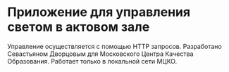 # Приложение для управления светом в актовом зале
Управление осуществляется с помощью HTTP запросов. Разработано Севастьяном Дворцовым для Московского Центра Качества Образования. Работает только в локальной сети МЦКО.
